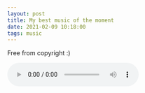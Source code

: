```yaml
---
layout: post
title: My best music of the moment
date: 2021-02-09 10:18:00
tags: music
---
```


Free from copyright :)

<audio controls>
  <source src="{{site.baseurl}}/assets/Lo-Fi.mp3" type="audio/mpeg">
Your browser does not support the audio element.
</audio> 
